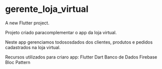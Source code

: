 # gerente_loja_virtual

A new Flutter project.

Projeto criado paracomplementar o app da loja virtual.

Neste app gerenciamos todososdados dos clientes, produtos e pedidos cadastrados na loja virtual.

Recursos utilizados para criaro app:
Flutter
Dart
Banco de Dados Firebase
Bloc Pattern
